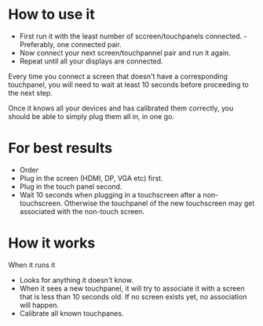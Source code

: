 # How to use it

* First run it with the least number of sccreen/touchpanels connected. - Preferably, one connected pair.
* Now connect your next screen/touchpannel pair and run it again.
 * Repeat until all your displays are connected.

Every time you connect a screen that doesn't have a corresponding touchpanel, you will need to wait at least 10 seconds before proceeding to the next step.

Once it knows all your devices and has calibrated them correctly, you should be able to simply plug them all in, in one go.

# For best results

* Order
 * Plug in the screen (HDMI, DP, VGA etc) first.
 * Plug in the touch panel second.
* Wait 10 seconds when plugging in a touchscreen after a non-touchscreen. Otherwise the touchpanel of the new touchscreen may get associated with the non-touch screen.

# How it works

When it runs it

* Looks for anything it doesn't know.
* When it sees a new touchpanel, it will try to associate it with a screen that is less than 10 seconds old. If no screen exists yet, no association will happen.
* Calibrate all known touchpanes.

